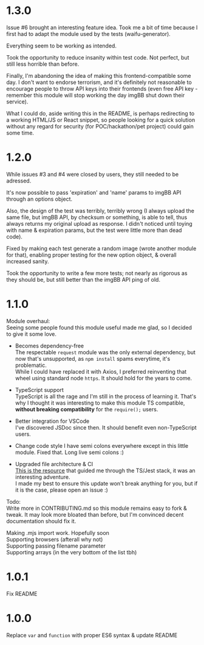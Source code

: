 # 1.3.0

Issue #6 brought an interesting feature idea. Took me a bit of time because I first had to adapt the module used by the tests (waifu-generator).

Everything seem to be working as intended.

Took the opportunity to reduce insanity within test code. Not perfect, but still less horrible than before.

Finally, I'm abandoning the idea of making this frontend-compatible some day. I don't want to endorse terrorism, and it's definitely not reasonable to encourage people to throw API keys into their frontends (even free API key - remember this module will stop working the day imgBB shut down their service).

What I could do, aside writing this in the README, is perhaps redirecting to a working HTML/JS or React snippet, so people looking for a quick solution without any regard for security (for POC/hackathon/pet project) could gain some time.

# 1.2.0

While issues #3 and #4 were closed by users, they still needed to be adressed.

It's now possible to pass 'expiration' and 'name' params to imgBB API through an options object.

Also, the design of the test was terribly, terribly wrong (I always upload the same file, but imgBB API, by checksum or something, is able to tell, thus always returns my original upload as response. I didn't noticed until toying with name & expiration params, but the test were little more than dead code).

Fixed by making each test generate a random image (wrote another module for that), enabling proper testing for the new option object, & overall increased sanity.

Took the opportunity to write a few more tests; not nearly as rigorous as they should be, but still better than the imgBB API ping of old.

# 1.1.0

Module overhaul:  
Seeing some people found this module useful made me glad, so I decided to give it some love.

- Becomes dependency-free  
  The respectable `request` module was the only external dependency, but now that's unsupported, as `npm install` spams everytime, it's problematic.  
  While I could have replaced it with Axios, I preferred reinventing that wheel using standard node `https`. It should hold for the years to come.

- TypeScript support  
  TypeScript is all the rage and I'm still in the process of learning it. That's why I thought it was interesting to make this module TS compatible, **without breaking compatibility** for the `require();` users.

- Better integration for VSCode  
  I've discovered JSDoc since then. It should benefit even non-TypeScript users.

- Change code style
  I have semi colons everywhere except in this little module. Fixed that. Long live semi colons :)

- Upgraded file architecture & CI  
  [This is the resource](https://itnext.io/step-by-step-building-and-publishing-an-npm-typescript-package-44fe7164964c) that guided me through the TS/Jest stack, it was an interesting adventure.  
  I made my best to ensure this update won't break anything for you, but if it is the case, please open an issue :)

Todo:  
Write more in CONTRIBUTING.md so this module remains easy to fork & tweak. It may look more bloated than before, but I'm convinced decent documentation should fix it.

Making .mjs import work. Hopefully soon  
Supporting browsers (afterall why not)  
Supporting passing filename parameter  
Supporting arrays (in the very bottom of the list tbh)

# 1.0.1

Fix README

# 1.0.0

Replace `var` and `function` with proper ES6 syntax & update README
